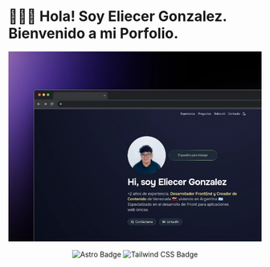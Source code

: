 # 👨🏻‍💻 Hola! Soy Eliecer Gonzalez. Bienvenido a mi Porfolio.

<div align="center">
<img src="./public/EliePorfolio.webp">
</a>
<p></p>
</div>

<div align="center">

![Astro Badge](https://img.shields.io/badge/Astro-FF3E00?logo=astro&logoColor=fff&style=flat)
![Tailwind CSS Badge](https://img.shields.io/badge/Tailwind%20CSS-06B6D4?logo=tailwindcss&logoColor=fff&style=flat)

</div>

<p></p>
